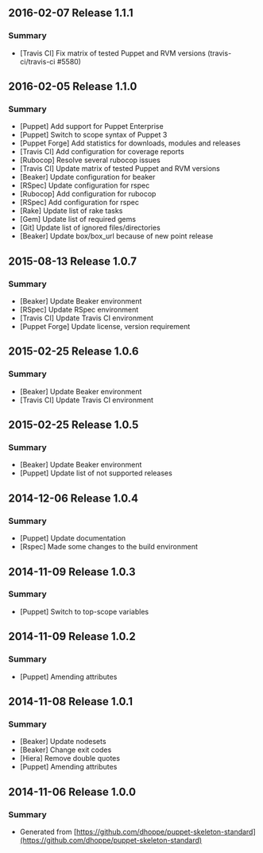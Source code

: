 ## 2016-02-07 Release 1.1.1

### Summary

- [Travis CI] Fix matrix of tested Puppet and RVM versions (travis-ci/travis-ci #5580)

## 2016-02-05 Release 1.1.0

### Summary

- [Puppet] Add support for Puppet Enterprise
- [Puppet] Switch to scope syntax of Puppet 3
- [Puppet Forge] Add statistics for downloads, modules and releases
- [Travis CI] Add configuration for coverage reports
- [Rubocop] Resolve several rubocop issues
- [Travis CI] Update matrix of tested Puppet and RVM versions
- [Beaker] Update configuration for beaker
- [RSpec] Update configuration for rspec
- [Rubocop] Add configuration for rubocop
- [RSpec] Add configuration for rspec
- [Rake] Update list of rake tasks
- [Gem] Update list of required gems
- [Git] Update list of ignored files/directories
- [Beaker] Update box/box_url because of new point release

## 2015-08-13 Release 1.0.7

### Summary

- [Beaker] Update Beaker environment
- [RSpec] Update RSpec environment
- [Travis CI] Update Travis CI environment
- [Puppet Forge] Update license, version requirement

## 2015-02-25 Release 1.0.6

### Summary

- [Beaker] Update Beaker environment
- [Travis CI] Update Travis CI environment

## 2015-02-25 Release 1.0.5

### Summary

- [Beaker] Update Beaker environment
- [Puppet] Update list of not supported releases

## 2014-12-06 Release 1.0.4

### Summary

- [Puppet] Update documentation
- [Rspec] Made some changes to the build environment

## 2014-11-09 Release 1.0.3

### Summary

- [Puppet] Switch to top-scope variables

## 2014-11-09 Release 1.0.2

### Summary

- [Puppet] Amending attributes

## 2014-11-08 Release 1.0.1

### Summary

- [Beaker] Update nodesets
- [Beaker] Change exit codes
- [Hiera] Remove double quotes
- [Puppet] Amending attributes

## 2014-11-06 Release 1.0.0

### Summary

- Generated from [https://github.com/dhoppe/puppet-skeleton-standard](https://github.com/dhoppe/puppet-skeleton-standard)
